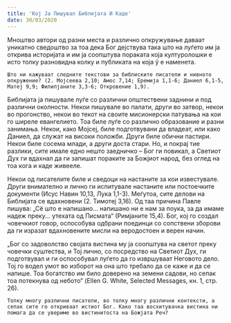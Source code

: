 ```yaml
---
title: 'Кој Ја Пишувал Библијата И Каде'
date: 30/03/2020
---
```


Мноштво автори од разни места и различно опкружување даваат уникатно сведоштво за тоа дека Бог дејствува така што на луѓето им ја открива историјата и им ја соопштува пораката која културолошки е исто толку разновидна колку и публиката на која ў е наменета.

`Што ни кажуваат следните текстови за библиските писатели и нивното опкружение? (2. Мојсеева 2,10; Амос 7,14; Еремија 1,1-6; Даниел 6,1-5, Матеј 9,9; Филипјаните 3,3-6; Откровение 1,9).`

Библијата ја пишувале луѓе со различни општествени заднини и под различни околности. Некои пишувале во палати, други во затвор, некои во прогонство, некои во текот на своите мисионерски патувања на кои го ширеле евангелието. Тоа биле луѓе со различно образование и разни занимања. Некои, како Мојсеј, биле подготвувани да владеат, или како Даниел, да служат на високи положби. Други биле обични пастири. Некои биле сосема млади, а други доста стари. Но, и покрај тие разлики, сите имале едно нешто заедничко – Бог ги повикал, а Светиот Дух ги вдахнал да ги запишат пораките за Божјиот народ, без оглед на тоа кога и каде живееле.

Некои од писателите биле и сведоци на настаните за кои известувале. Други внимателно и лично ги испитувале настаните или постоечките документи (Исус Навин 10,13, Лука 1,1-3). Меѓутоа, сите делови на Библијата се вдахновени (2. Тимотеј 3,16). Од таа причина Павле пишува: „Сё што е напишано... напишано ни е нам за поука, за да имаме надеж преку... утехата од Писмата“ (Римјаните 15,4). Бог, кој го создал човечкиот говор, оспособува одбрани поединци со сопствени зборови да ги изразат вдахновените мисли на веродостоен и верен начин.

„Бог со задоволство својата вистина му ја соопштува на светот преку човечки суштества, и Тој лично, со посредство на Светиот Дух, ги подготвувал и ги оспособувал луѓето да го извршуваат Неговото дело. Тој го водел умот во изборот на она што требало да се каже и да се напише. Тоа богатство им било доверено на земени садови, но сепак тоа потекнува од небото“ (Ellen G. White, Selected Messages, кн. 1, стр. 26).

`Толку многу различни писатели, во толку многу различни контексти, а сепак сите го откриваат истиот Бог. Како таа восхитувачка вистина ни помага да се увериме во вистинитоста на Божјата Реч?`
